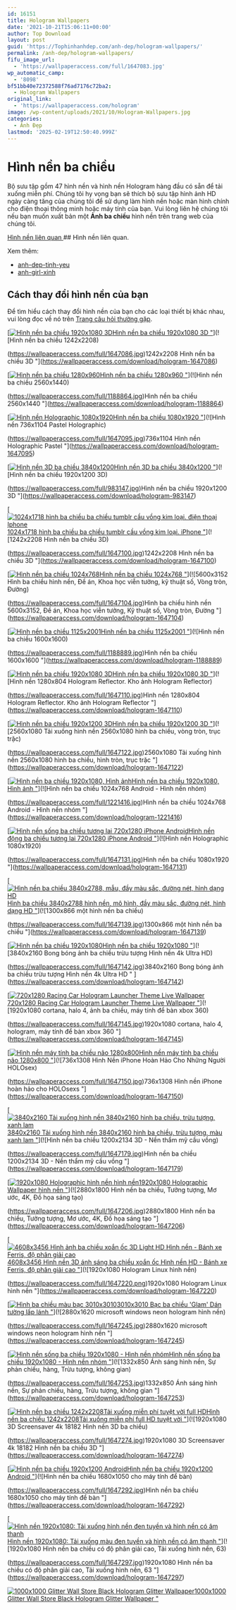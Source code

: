 ```yaml
---
id: 16151
title: Hologram Wallpapers
date: '2021-10-21T15:06:11+00:00'
author: Top Download
layout: post
guid: 'https://Tophinhanhdep.com/anh-dep/hologram-wallpapers/'
permalink: /anh-dep/hologram-wallpapers/
fifu_image_url:
  - 'https://wallpaperaccess.com/full/1647083.jpg'
wp_automatic_camp:
  - '8098'
bf51bb40e72372588f76ad7176c72ba2:
  - Hologram Wallpapers
original_link:
  - 'https://wallpaperaccess.com/hologram'
image: /wp-content/uploads/2021/10/Hologram-Wallpapers.jpg
categories:
  - Ảnh Đẹp
lastmod: '2025-02-19T12:50:40.999Z'
---
```

# Hình nền ba chiều

Bộ sưu tập gồm 47 hình nền và hình nền Hologram hàng đầu có sẵn để tải xuống miễn phí. Chúng tôi hy vọng bạn sẽ thích bộ sưu tập hình ảnh HD ngày càng tăng của chúng tôi để sử dụng làm hình nền hoặc màn hình chính cho điện thoại thông minh hoặc máy tính của bạn. Vui lòng liên hệ chúng tôi nếu bạn muốn xuất bản một **Ảnh ba chiều** hình nền trên trang web của chúng tôi.

[Hình nền liên quan ](#related) ## Hình nền liên quan.

   
 Xem thêm:

   
- [anh-dep-tinh-yeu](https://tophinhanhdep.com/anh-tinh-yeu/anh-dep-tinh-yeu/)
- [anh-girl-xinh](https://tophinhanhdep.com/gai-xinh/anh-girl-xinh/)

## Cách thay đổi hình nền của bạn

Để tìm hiểu cách thay đổi hình nền của bạn cho các loại thiết bị khác nhau, vui lòng đọc về nó trên [Trang câu hỏi thường gặp](https://tophinhanhdep.com/faq/).

  
[[![Hình nền ba chiều 1920x1080 3D](https://wallpaperaccess.com/full/1647083.jpg)Hình nền ba chiều 1920x1080 3D "](https://wallpaperaccess.com/download/hologram-1647083)](![Hình nền ba chiều 1242x2208)

(https://wallpaperaccess.com/full/1647086.jpg)1242x2208 Hình nền ba chiều 3D "](https://wallpaperaccess.com/download/hologram-1647086)

[[![Hình nền ba chiều 1280x960](https://wallpaperaccess.com/full/1188865.jpg)Hình nền ba chiều 1280x960 "](https://wallpaperaccess.com/download/hologram-1188865)](![Hình nền ba chiều 2560x1440)

(https://wallpaperaccess.com/full/1188864.jpg)Hình nền ba chiều 2560x1440 "](https://wallpaperaccess.com/download/hologram-1188864)

[[![Hình nền Holographic 1080x1920](https://wallpaperaccess.com/full/1188887.jpg)Hình nền ba chiều 1080x1920 "](https://wallpaperaccess.com/download/hologram-1188887)](![Hình nền 736x1104 Pastel Holographic)

(https://wallpaperaccess.com/full/1647095.jpg)736x1104 Hình nền Holographic Pastel "](https://wallpaperaccess.com/download/hologram-1647095)

[[![Hình nền 3D ba chiều 3840x1200](https://wallpaperaccess.com/full/1188892.jpg)Hình nền 3D ba chiều 3840x1200 "](https://wallpaperaccess.com/download/hologram-1188892)](![Hình nền ba chiều 1920x1200 3D)

(https://wallpaperaccess.com/full/983147.jpg)Hình nền ba chiều 1920x1200 3D "](https://wallpaperaccess.com/download/hologram-983147)

[[![1024x1718 hình ba chiều ba chiều tumblr cầu vồng kim loại.  điện thoại Iphone](https://wallpaperaccess.com/full/1188911.jpg)1024x1718 hình ba chiều ba chiều tumblr cầu vồng kim loại. iPhone "](https://wallpaperaccess.com/download/hologram-1188911)](![1242x2208 Hình nền ba chiều 3D)

(https://wallpaperaccess.com/full/1647100.jpg)1242x2208 Hình nền ba chiều 3D "](https://wallpaperaccess.com/download/hologram-1647100)

[[![Hình nền ba chiều 1024x768](https://wallpaperaccess.com/full/1647103.jpg)Hình nền ba chiều 1024x768 "](https://wallpaperaccess.com/download/hologram-1647103)](![5600x3152 Hình ba chiều hình nền, Đề án, Khoa học viễn tưởng, kỹ thuật số, Vòng tròn, Đường)

(https://wallpaperaccess.com/full/1647104.jpg)Hình ba chiều hình nền 5600x3152, Đề án, Khoa học viễn tưởng, Kỹ thuật số, Vòng tròn, Đường "](https://wallpaperaccess.com/download/hologram-1647104)

[[![Hình nền ba chiều 1125x2001](https://wallpaperaccess.com/full/1188872.jpg)Hình nền ba chiều 1125x2001 "](https://wallpaperaccess.com/download/hologram-1188872)](![Hình nền ba chiều 1600x1600)

(https://wallpaperaccess.com/full/1188889.jpg)Hình nền ba chiều 1600x1600 "](https://wallpaperaccess.com/download/hologram-1188889)

[[![Hình nền ba chiều 1920x1080 3D](https://wallpaperaccess.com/full/1221160.jpg)Hình nền ba chiều 1920x1080 3D "](https://wallpaperaccess.com/download/hologram-1221160)](![Hình nền 1280x804 Hologram Reflector.  Kho ảnh Hologram Reflector)

(https://wallpaperaccess.com/full/1647110.jpg)Hình nền 1280x804 Hologram Reflector. Kho ảnh Hologram Reflector "](https://wallpaperaccess.com/download/hologram-1647110)

[[![Hình nền ba chiều 1920x1200 3D](https://wallpaperaccess.com/full/1647117.jpg)Hình nền ba chiều 1920x1200 3D "](https://wallpaperaccess.com/download/hologram-1647117)](![2560x1080 Tải xuống hình nền 2560x1080 hình ba chiều, vòng tròn, trục trặc)

(https://wallpaperaccess.com/full/1647122.jpg)2560x1080 Tải xuống hình nền 2560x1080 hình ba chiều, hình tròn, trục trặc "](https://wallpaperaccess.com/download/hologram-1647122)

[[![Hình nền ba chiều 1920x1080, Hình ảnh](https://wallpaperaccess.com/full/1647126.jpg)Hình nền ba chiều 1920x1080, Hình ảnh "](https://wallpaperaccess.com/download/hologram-1647126)](![Hình nền ba chiều 1024x768 Android - Hình nền nhóm)

(https://wallpaperaccess.com/full/1221416.jpg)Hình nền ba chiều 1024x768 Android - Hình nền nhóm "](https://wallpaperaccess.com/download/hologram-1221416)

[[![Hình nền sống ba chiều tương lai 720x1280 iPhone Android](https://wallpaperaccess.com/full/1647130.gif)Hình nền động ba chiều tương lai 720x1280 iPhone Android "](https://wallpaperaccess.com/download/hologram-1647130)](![Hình nền Holographic 1080x1920)

(https://wallpaperaccess.com/full/1647131.jpg)Hình nền ba chiều 1080x1920 "](https://wallpaperaccess.com/download/hologram-1647131)

[[![Hình nền ba chiều 3840x2788, mẫu, đầy màu sắc, đường nét, hình dạng HD](https://wallpaperaccess.com/full/1647137.jpg)Hình ba chiều 3840x2788 hình nền, mô hình, đầy màu sắc, đường nét, hình dạng HD "](https://wallpaperaccess.com/download/hologram-1647137)](![1300x866 một hình nền ba chiều)

(https://wallpaperaccess.com/full/1647139.jpg)1300x866 một hình nền ba chiều "](https://wallpaperaccess.com/download/hologram-1647139)

[[![Hình nền ba chiều 1920x1080](https://wallpaperaccess.com/full/1647141.jpg)Hình nền ba chiều 1920x1080 "](https://wallpaperaccess.com/download/hologram-1647141)](![3840x2160 Bong bóng ảnh ba chiều trừu tượng Hình nền 4k Ultra HD)

(https://wallpaperaccess.com/full/1647142.jpg)3840x2160 Bong bóng ảnh ba chiều trừu tượng Hình nền 4k Ultra HD " ](https://wallpaperaccess.com/download/hologram-1647142)

[[![720x1280 Racing Car Hologram Launcher Theme Live Wallpaper](https://wallpaperaccess.com/full/1647143.jpg)720x1280 Racing Car Hologram Launcher Theme Live Wallpaper "](https://wallpaperaccess.com/download/hologram-1647143)](![1920x1080 cortana, halo 4, ảnh ba chiều, máy tính để bàn xbox 360)

(https://wallpaperaccess.com/full/1647145.jpg)1920x1080 cortana, halo 4, hologram, máy tính để bàn xbox 360 "](https://wallpaperaccess.com/download/hologram-1647145)

[[![Hình nền máy tính ba chiều não 1280x800](https://wallpaperaccess.com/full/1221475.jpg)Hình nền máy tính ba chiều não 1280x800 "](https://wallpaperaccess.com/download/hologram-1221475)](![736x1308 Hình Nền iPhone Hoàn Hảo Cho Những Người HOLOsex)

(https://wallpaperaccess.com/full/1647150.jpg)736x1308 Hình nền iPhone hoàn hảo cho HOLOsexs "](https://wallpaperaccess.com/download/hologram-1647150)

[[![3840x2160 Tải xuống hình nền 3840x2160 hình ba chiều, trừu tượng, xanh lam](https://wallpaperaccess.com/full/1647156.jpg)3840x2160 Tải xuống hình nền 3840x2160 hình ba chiều, trừu tượng, màu xanh lam "](https://wallpaperaccess.com/download/hologram-1647156)](![Hình nền ba chiều 1200x2134 3D - Nền thẩm mỹ cầu vồng)

(https://wallpaperaccess.com/full/1647179.jpg)Hình nền ba chiều 1200x2134 3D - Nền thẩm mỹ cầu vồng "](https://wallpaperaccess.com/download/hologram-1647179)

[[![1920x1080 Holographic hình nền hình nền](https://wallpaperaccess.com/full/1647196.jpg)1920x1080 Holographic Wallpaper hình nền "](https://wallpaperaccess.com/download/hologram-1647196)](![2880x1800 Hình nền ba chiều, Tưởng tượng, Mơ ước, 4K, Đồ họa sáng tạo)

(https://wallpaperaccess.com/full/1647206.jpg)2880x1800 Hình nền ba chiều, Tưởng tượng, Mơ ước, 4K, Đồ họa sáng tạo "](https://wallpaperaccess.com/download/hologram-1647206)

[[![4608x3456 Hình ảnh ba chiều xoắn ốc 3D Light HD Hình nền - Bánh xe Ferris, độ phân giải cao](https://wallpaperaccess.com/full/1647212.jpg)4608x3456 Hình nền 3D ánh sáng ba chiều xoắn ốc Hình nền HD - Bánh xe Ferris, độ phân giải cao "](https://wallpaperaccess.com/download/hologram-1647212)](![1920x1080 Hologram Linux hình nền)

(https://wallpaperaccess.com/full/1647220.png)1920x1080 Hologram Linux hình nền "](https://wallpaperaccess.com/download/hologram-1647220)

[[![Hình ba chiều màu bạc 3010x3010 ](https://wallpaperaccess.com/full/1647226.jpg)3010x3010 Bạc ba chiều 'Glam' Dán tường lấp lánh "](https://wallpaperaccess.com/download/hologram-1647226)](![2880x1620 microsoft windows neon hologram hình nền)

(https://wallpaperaccess.com/full/1647245.jpg)2880x1620 microsoft windows neon hologram hình nền "](https://wallpaperaccess.com/download/hologram-1647245)

[[![Hình nền sống ba chiều 1920x1080 - Hình nền nhóm](https://wallpaperaccess.com/full/1647249.jpg)Hình nền sống ba chiều 1920x1080 - Hình nền nhóm "](https://wallpaperaccess.com/download/hologram-1647249)](![1332x850 Ánh sáng hình nền, Sự phản chiếu, hàng, Trừu tượng, không gian)

(https://wallpaperaccess.com/full/1647253.jpg)1332x850 Ánh sáng hình nền, Sự phản chiếu, hàng, Trừu tượng, không gian "](https://wallpaperaccess.com/download/hologram-1647253)

[[![Hình nền ba chiều 1242x2208Tải xuống miễn phí tuyệt vời full HD](https://wallpaperaccess.com/full/1647262.jpg)Hình nền ba chiều 1242x2208Tải xuống miễn phí full HD tuyệt vời "](https://wallpaperaccess.com/download/hologram-1647262)](![1920x1080 3D Screensaver 4k 18182 Hình nền 3D ba chiều)

(https://wallpaperaccess.com/full/1647274.jpg)1920x1080 3D Screensaver 4k 18182 Hình nền ba chiều 3D "](https://wallpaperaccess.com/download/hologram-1647274)

[[![Hình nền ba chiều 1920x1200 Android](https://wallpaperaccess.com/full/1647287.jpg)Hình nền ba chiều 1920x1200 Android "](https://wallpaperaccess.com/download/hologram-1647287)](![Hình nền ba chiều 1680x1050 cho máy tính để bàn)

(https://wallpaperaccess.com/full/1647292.jpg)Hình nền ba chiều 1680x1050 cho máy tính để bàn "](https://wallpaperaccess.com/download/hologram-1647292)

[[![Hình nền 1920x1080: Tải xuống hình nền đen tuyền và hình nền có âm thanh](https://wallpaperaccess.com/full/1647294.jpg)Hình nền 1920x1080: Tải xuống màu đen tuyền và hình nền có âm thanh "](https://wallpaperaccess.com/download/hologram-1647294)](![1920x1080 Hình nền ba chiều có độ phân giải cao, Tải xuống hình nền, 63)

(https://wallpaperaccess.com/full/1647297.jpg)1920x1080 Hình nền ba chiều có độ phân giải cao, Tải xuống hình nền, 63 "](https://wallpaperaccess.com/download/hologram-1647297)

[![1000x1000 Glitter Wall Store Black Hologram Glitter Wallpaper](https://wallpaperaccess.com/full/1261440.png)1000x1000 Glitter Wall Store Black Hologram Glitter Wallpaper "](https://wallpaperaccess.com/download/hologram-1261440)
